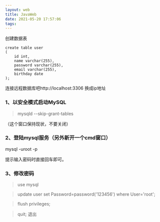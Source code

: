 ```yaml
---
layout: web
title: JavaWeb
date: 2021-05-20 17:57:06
tags:
---
```

创建数据表
```mysql
create table user
(
	id int,
	name varchar(255),
	password varchar(255),
	email varchar(255),
	birthday date
);
```
连接远程数据库吧http://localhost:3306 换成ip地址


### 1、以安全模式启动MySQL

>mysqld --skip-grant-tables

（这个窗口保持现状，不要关闭）
 
### 2、登陆mysql服务（另外新开一个cmd窗口）
mysql -uroot -p
 
提示输入密码时直接回车即可。

### 3、修改密码
>use mysql

>update user set Password=password('123456') where User='root';

>flush privileges;

>quit; 退出

